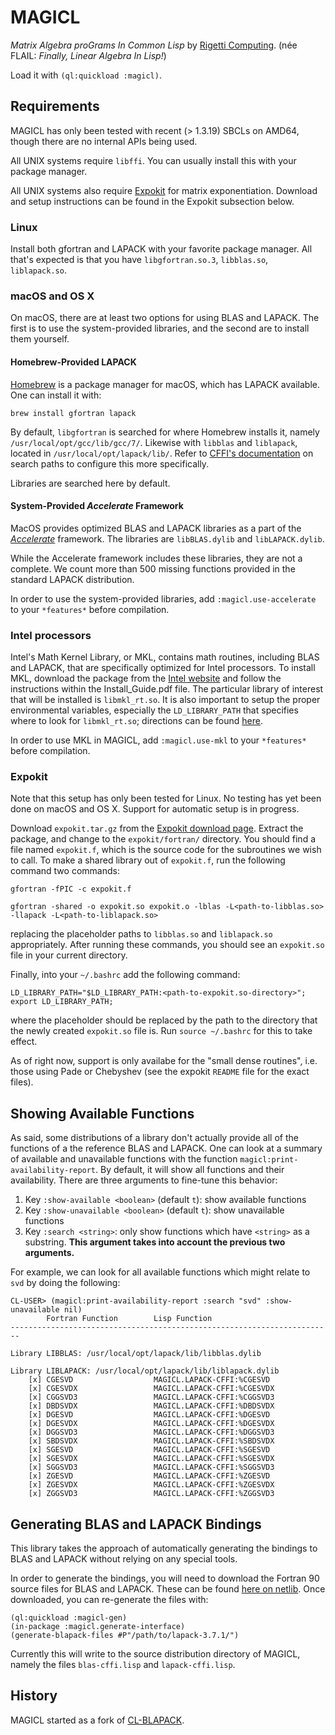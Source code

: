 # MAGICL

_Matrix Algebra proGrams In Common Lisp_ by [Rigetti Computing](http://www.rigetti.com). (née FLAIL: _Finally, Linear Algebra In Lisp!_)

Load it with `(ql:quickload :magicl)`.

## Requirements

MAGICL has only been tested with recent (> 1.3.19) SBCLs on AMD64,
though there are no internal APIs being used.

All UNIX systems require `libffi`. You can usually install this with
your package manager.

All UNIX systems also require [Expokit](https://www.maths.uq.edu.au/expokit/) for matrix exponentiation. Download and setup instructions can be found in the Expokit subsection below.

### Linux

Install both gfortran and LAPACK with your favorite package manager. All that's expected is that you have `libgfortran.so.3`, `libblas.so`, `liblapack.so`.

### macOS and OS X

On macOS, there are at least two options for using BLAS and LAPACK. The first is to use the system-provided libraries, and the second are to install them yourself.

#### Homebrew-Provided LAPACK

[Homebrew](https://brew.sh/) is a package manager for macOS, which has LAPACK available. One can install it with:

```
brew install gfortran lapack
```

By default, `libgfortran` is searched for where Homebrew installs it, namely `/usr/local/opt/gcc/lib/gcc/7/`. Likewise with `libblas` and `liblapack`, located in `/usr/local/opt/lapack/lib/`. Refer to [CFFI's documentation](https://common-lisp.net/project/cffi/manual/cffi-manual.html#g_t_002aforeign_002dlibrary_002ddirectories_002a) on search paths to configure this more specifically.

Libraries are searched here by default.

#### System-Provided _Accelerate_ Framework

MacOS provides optimized BLAS and LAPACK libraries as a part of the [_Accelerate_](https://developer.apple.com/documentation/accelerate) framework. The libraries are `libBLAS.dylib` and `libLAPACK.dylib`.

While the Accelerate framework includes these libraries, they are not a complete. We count more than 500 missing functions provided in the standard LAPACK distribution.

In order to use the system-provided libraries, add `:magicl.use-accelerate` to your `*features*` before compilation.

### Intel processors

Intel's Math Kernel Library, or MKL, contains math routines, including BLAS and LAPACK, that are specifically optimized for Intel processors. To install MKL, download the package from the [Intel website](https://software.intel.com/en-us/mkl) and follow the instructions within the Install_Guide.pdf file. The particular library of interest that will be installed is `libmkl_rt.so`.
It is also important to setup the proper environmental variables, especially the `LD_LIBRARY_PATH` that specifies where to look for `libmkl_rt.so`; directions can be found [here](https://software.intel.com/en-us/mkl-linux-developer-guide-automating-the-process-of-setting-environment-variables).

In order to use MKL in MAGICL, add `:magicl.use-mkl` to your `*features*` before compilation.

### Expokit
Note that this setup has only been tested for Linux. No testing has yet been done on macOS and OS X. Support for automatic setup is in progress.

Download `expokit.tar.gz` from the [Expokit download page](https://www.maths.uq.edu.au/expokit/download.html). Extract the package, and change to the `expokit/fortran/` directory. You should find a file named `expokit.f`, which is the source code for the subroutines we wish to call. To make a shared library out of `expokit.f`, run the following command two commands: 

`gfortran -fPIC -c expokit.f`

`gfortran -shared -o expokit.so expokit.o -lblas -L<path-to-libblas.so> -llapack -L<path-to-liblapack.so>`

replacing the placeholder paths to `libblas.so` and `liblapack.so` appropriately. After running these commands, you should see an `expokit.so` file in your current directory.

Finally, into your `~/.bashrc` add the following command:

`LD_LIBRARY_PATH="$LD_LIBRARY_PATH:<path-to-expokit.so-directory>"; export LD_LIBRARY_PATH;`

where the placeholder should be replaced by the path to the directory that the newly created `expokit.so` file is. Run `source ~/.bashrc` for this to take effect.

As of right now, support is only availabe for the "small dense routines", i.e. those using Pade or Chebyshev (see the expokit `README` file for the exact files). 

## Showing Available Functions

As said, some distributions of a library don't actually provide all of the functions of a the reference BLAS and LAPACK. One can look at a summary of available and unavailable functions with the function `magicl:print-availability-report`. By default, it will show all functions and their availability. There are three arguments to fine-tune this behavior:

1. Key `:show-available <boolean>` (default `t`): show available functions
2. Key `:show-unavailable <boolean>` (default `t`): show unavailable functions
3. Key `:search <string>`: only show functions which have `<string>` as a substring. **This argument takes into account the previous two arguments.**

For example, we can look for all available functions which might relate to `svd` by doing the following:

```
CL-USER> (magicl:print-availability-report :search "svd" :show-unavailable nil)
        Fortran Function        Lisp Function
------------------------------------------------------------------------

Library LIBBLAS: /usr/local/opt/lapack/lib/libblas.dylib

Library LIBLAPACK: /usr/local/opt/lapack/lib/liblapack.dylib
    [x] CGESVD                  MAGICL.LAPACK-CFFI:%CGESVD
    [x] CGESVDX                 MAGICL.LAPACK-CFFI:%CGESVDX
    [x] CGGSVD3                 MAGICL.LAPACK-CFFI:%CGGSVD3
    [x] DBDSVDX                 MAGICL.LAPACK-CFFI:%DBDSVDX
    [x] DGESVD                  MAGICL.LAPACK-CFFI:%DGESVD
    [x] DGESVDX                 MAGICL.LAPACK-CFFI:%DGESVDX
    [x] DGGSVD3                 MAGICL.LAPACK-CFFI:%DGGSVD3
    [x] SBDSVDX                 MAGICL.LAPACK-CFFI:%SBDSVDX
    [x] SGESVD                  MAGICL.LAPACK-CFFI:%SGESVD
    [x] SGESVDX                 MAGICL.LAPACK-CFFI:%SGESVDX
    [x] SGGSVD3                 MAGICL.LAPACK-CFFI:%SGGSVD3
    [x] ZGESVD                  MAGICL.LAPACK-CFFI:%ZGESVD
    [x] ZGESVDX                 MAGICL.LAPACK-CFFI:%ZGESVDX
    [x] ZGGSVD3                 MAGICL.LAPACK-CFFI:%ZGGSVD3
```



## Generating BLAS and LAPACK Bindings

This library takes the approach of automatically generating the bindings to BLAS and LAPACK without relying on any special tools.

In order to generate the bindings, you will need to download the Fortran 90 source files for BLAS and LAPACK. These can be found [here on netlib](http://www.netlib.org/lapack/). Once downloaded, you can re-generate the files with:

```
(ql:quickload :magicl-gen)
(in-package :magicl.generate-interface)
(generate-blapack-files #P"/path/to/lapack-3.7.1/")
```

Currently this will write to the source distribution directory of MAGICL, namely the files `blas-cffi.lisp` and `lapack-cffi.lisp`.


## History

MAGICL started as a fork of [CL-BLAPACK](https://github.com/blindglobe/cl-blapack).
